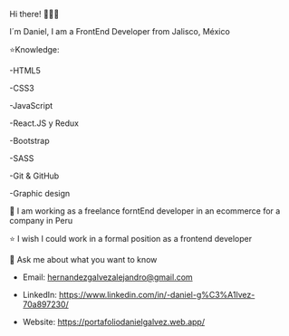 Hi there! 👋👋👋

I´m Daniel, I am a FrontEnd Developer from Jalisco, México



⭐Knowledge:

-HTML5

-CSS3

-JavaScript

-React.JS y Redux

-Bootstrap

-SASS

-Git & GitHub

-Graphic design

👯 I am working as a freelance forntEnd developer in an ecommerce for a company in Peru

⭐ I wish I could work in a formal position as a frontend developer

💬 Ask me about what you want to know

  - Email: hernandezgalvezalejandro@gmail.com
  
  - LinkedIn: https://www.linkedin.com/in/-daniel-g%C3%A1lvez-70a897230/
  
  - Website: https://portafoliodanielgalvez.web.app/
  


